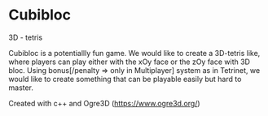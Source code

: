 # Cubibloc
3D - tetris

Cubibloc is a potentiallly fun game. We would like to create a 3D-tetris like, where players can play either with the xOy face or the zOy face with 3D bloc.
Using bonus[/penalty => only in Multiplayer] system as in Tetrinet, we would like to create something that can be playable easily but hard to master.

Created with c++ and Ogre3D (https://www.ogre3d.org/)
